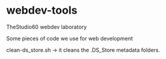 # webdev-tools
TheStudio60 webdev laboratory

Some pieces of code we use for web development

clean-ds_store.sh -> it cleans the .DS_Store metadata folders.

